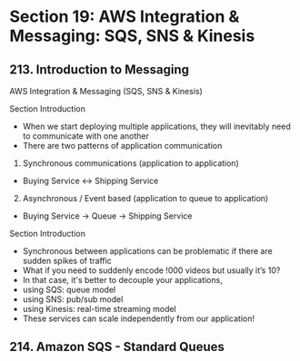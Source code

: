 # Section 19: AWS Integration & Messaging: SQS, SNS & Kinesis

## 213. Introduction to Messaging

AWS Integration & Messaging (SQS, SNS & Kinesis)

Section Introduction

- When we start deploying multiple applications, they will inevitably need to communicate with one another
- There are two patterns of application communication

1. Synchronous communications (application to application)
 - Buying Service <-> Shipping Service

2. Asynchronous / Event based (application to queue to application)
 - Buying Service -> Queue -> Shipping Service

Section Introduction

- Synchronous between applications can be problematic if there are sudden spikes of traffic
- What if you need to suddenly encode !000 videos but usually it’s 10?
- In that case, it's better to decouple your applications,
 - using SQS: queue model
 - using SNS: pub/sub model
 - using Kinesis: real-time streaming model
- These services can scale independently from our application!

## 214. Amazon SQS - Standard Queues
